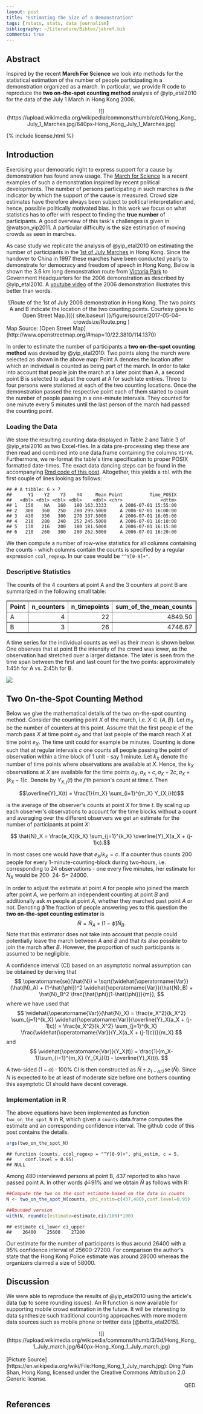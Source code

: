 ```yaml
---
layout: post
title: "Estimating the Size of a Demonstration"
tags: [rstats, stats, data journalism]
bibliography: ~/Literature/Bibtex/jabref.bib
comments: true
---
```





## Abstract

Inspired by the recent **March For Science** we look into methods for
the statistical estimation of the number of people participating in a
demonstration organized as a march.  In particular, we provide R code
to reproduce the **two on-the-spot counting method** analysis of
@yip_etal2010 for the data of the July 1 March in Hong Kong 2006.

<center>
![](https://upload.wikimedia.org/wikipedia/commons/thumb/c/c0/Hong_Kong_July_1_Marches.jpg/640px-Hong_Kong_July_1_Marches.jpg)
</center>

{% include license.html %}

## Introduction

Exercising your democratic right to express support for a cause by
demonstration has found anew usage.  The
[March for Science](https://en.wikipedia.org/wiki/March_for_Science)
is a recent examples of such a demonstration inspired by recent
political developments. The number of persons participating in such
marches is *the* indicator by which the support of the cause is
measured. Crowd size estimates have therefore always been subject to
political interpretation and, hence, possible politically motivated
bias. In this work we focus on what statistics has to offer with
respect to finding the **true number** of participants. A good
overview of this task's challenges is given in @watson_yip2011. A
particular difficulty is the size estimation of moving crowds as seen
in marches.

As case study we replicate the analysis of @yip_etal2010 on estimating
the number of participants in the
[1st of July Marches](https://en.wikipedia.org/wiki/Hong_Kong_1_July_marches#2006)
in Hong Kong. Since the handover to China in 1997 these marches have
been conducted yearly to demonstrate for democracy and freedom of
speech in Hong Kong. Below is shown the 3.6 km long demonstration
route from
[Victoria Park](https://de.wikipedia.org/wiki/Victoria_Park_(Hongkong))
to Government Headquarters for the 2006 demonstration as described by
@yip_etal2010. A
[youtube video](https://www.youtube.com/watch?v=8WQ2TAEquxM) of the
2006 demonstration illustrates this better than words.

<center>
![Route of the 1st of July 2006 demonstration in Hong Kong. The two points A and B indicate the location of the two counting points. Courtesy goes to Open Street Map.]({{ site.baseurl }}/figure/source/2017-05-04-crowdsize/Route.png )
</center>
Map Source: [Open Street Map](http://www.openstreetmap.org/#map=10/22.3810/114.1370)
<p>

In order to estimate the number of participants a **two on-the-spot
counting method** was devised by @yip_etal2010: Two points along the
march were selected as shown in the above map: Point A denotes the
location after which an individual is counted as being part of the
march. In order to take into account that people join the march at a
later point than A, a second point B is selected to adjust the count
at A for such late entries. Three to four persons were stationed at
each of the two counting locations. Once the demonstration passed the
respective point each of them started to count the number of people
passing in a one-minute intervals. They counted for one minute every 5
minutes until the last person of the march had passed the counting
point.

### Loading the Data

We store the resulting counting data displayed in Table 2 and Table 3
of @yip_etal2010 as two Excel-files. In a data pre-processing step
these are then read and combined into one data.frame containing the
columns `Y1`-`Y4`. Furthermore, we re-format the table's time
specification to proper POSIX formatted date-times. The exact data
dancing steps can be found in the accompanying
[Rmd code of this post](https://github.com/hoehleatsu/hoehleatsu.github.io/blob/master/_source/2017-05-04-crowdsize.Rmd). Altogether,
this yields a `tbl` with the first couple of lines looking as follows:


```
## # A tibble: 6 × 7
##      Y1    Y2    Y3    Y4     Mean Point          Time_POSIX
##   <dbl> <dbl> <dbl> <dbl>    <dbl> <chr>              <dttm>
## 1   150    NA   160   180 163.3333     A 2006-07-01 15:55:00
## 2   308   360   250   280 299.5000     A 2006-07-01 16:00:00
## 3   430   350   300   270 337.5000     A 2006-07-01 16:05:00
## 4   210   280   240   252 245.5000     A 2006-07-01 16:10:00
## 5   130   216   200   180 181.5000     A 2006-07-01 16:15:00
## 6   210   260   300   280 262.5000     A 2006-07-01 16:20:00
```

We then compute a number of row-wise statistics for all columns
containing the counts - which columns contain the counts is specified
by a regular expression `ccol_regexp`. In our case would be
`"^Y[0-9]+"`.



### Descriptive Statistics



The counts of the 4
counters at point A and the 3 counters at point B are summarized in the following small
table:

<center>
<!-- html table generated in R 3.3.3 by xtable 1.8-2 package -->
<!-- Thu May  4 09:05:26 2017 -->
<table border=1, padding=10, style="width=80%">
<tr> <th> Point </th> <th> n_counters </th> <th> n_timepoints </th> <th> sum_of_the_mean_counts </th>  </tr>
  <tr> <td> A </td> <td align="right">   4 </td> <td align="right">  22 </td> <td align="right"> 4849.50 </td> </tr>
  <tr> <td> B </td> <td align="right">   3 </td> <td align="right">  26 </td> <td align="right"> 4746.67 </td> </tr>
   </table>
</center>
<p>

A time series for the individual counts as well as their mean is shown
below. One observes that at point B the intensity of the crowd was
lower, as the observation had stretched over a larger distance. The
later is seen from the time span between the first and last count for
the two points: approximately 1:45h for A vs. 2:45h for B.

<img src="{{ site.baseurl }}/figure/source/2017-05-04-crowdsize/TIMESERIES-1.png" style="display: block; margin: auto;" />

##  Two On-the-Spot Counting Method

Below we give the mathematical details of the two on-the-spot counting
method. Consider the counting point $X$ of the march, i.e. $X\in
\{A,B\}$. Let $m_X$ be the number of counters at this point. Assume
that the first people of the march pass $X$ at time point $a_X$ and
that last people of the march reach $X$ at time point $e_X$. The time
unit could for example be minutes. Counting is done such that at
regular intervals $c$ one counts all people passing the point of
observation within a time block of 1 unit - say 1 minute. Let $k_X$
denote the number of time points where observations are
available at $X$. Hence, the $k_X$ observations at $X$ are available for the
time points $a_X,a_X+c,a_X+2c,a_X+(k_X-1)c$. Denote by $Y_{X,j}(t)$
the $j$'th person's count at time $t$. Then

$$\overline{Y}_X(t) = \frac{1}{m_X} \sum_{i=1}^{m_X} Y_{X,i}(t)$$

is the average of the observer's counts at point $X$ for time $t$. By
scaling up each observer's observations to account for the time blocks
without a count and averaging over the different observers we get an
estimate for the number of participants at point $X$:

$$ \hat{N}_X = \frac{e_X}{k_X} \sum_{j=1}^{k_X} \overline{Y}_X(a_X +
(j-1)c).$$

In most cases one would have that
$e_X/k_X=c$. If a counter thus counts 200 people for every
1-minute-counting-block during two-hours, i.e. corresponding to 24
observations - one every five minutes, her estimate for $N_X$
would be 200$\cdot$ 24$\cdot$ 5= 24000.

In order to adjust the estimate at point $A$ for people
who joined the march after point $A$, we perform an independent
counting at point $B$ and additionally ask $m$ people at point $A$,
whether they marched past point $A$ or not. Denoting $\hat{\phi}$ the
fraction of people answering yes to this question the
**two on-the-spot counting estimator** is
$$
\hat{N} = \hat{N}_A + (1-\hat{\phi}) \hat{N}_B.
$$
Note that this estimator does not take into account that people could
potentially leave the march between $A$ and $B$ and that its
also possible to join the march after $B$. However, the proportion of
such participants is assumed to be negligible.

A confidence interval (CI) based on an asymptotic normal assumption can be
obtained by deriving that
$$
\operatorname{se}(\hat{N}) =
\sqrt{\widehat{\operatorname{Var}}(\hat{N}_A) + (1-\hat{\phi})^2
\widehat{\operatorname{Var}}(\hat{N}_B) + \hat{N}_B^2
\frac{\hat{\phi}(1-\hat{\phi})}{m}},
$$
where we have used that
$$
\widehat{\operatorname{Var}}(\hat{N}_X) =
\frac{e_X^2}{k_X^2} \sum_{j=1}^{k_X}
\widehat{\operatorname{Var}}(\overline{Y}_X(a_X + (j-1)c)) =
\frac{e_X^2}{k_X^2} \sum_{j=1}^{k_X}
\frac{\widehat{\operatorname{Var}}(Y_X(a_X + (j-1)c))}{m_X}
$$
and
$$
\widehat{\operatorname{Var}}(Y_X(t)) =
\frac{1}{m_X-1}\sum_{i=1}^{m_X} (Y_{X,i}(t) - \overline{Y}_X(t)).
$$

A two-sided $(1-\alpha)\cdot 100\%$ CI is then constructed as
$\hat{N} \pm z_{1-\alpha/2} \operatorname{se}(\hat{N})$. Since $N$ is
expected to be at least of moderate size before one bothers counting
this asymptotic CI should have decent coverage.

### Implementation in R

The above equations have been implemented as function `two_on_the_spot_N`
in R, which given a `counts` data.frame computes the estimate and an
corresponding confidence interval. The github code of this post
contains the details.



```r
args(two_on_the_spot_N)
```

```
## function (counts, ccol_regexp = "^Y[0-9]+", phi_estim, c = 5, 
##     conf.level = 0.95) 
## NULL
```

Among 480 interviewed persons at point B, 437 reported to also have
passed point A. In other words $\hat{\phi}$=91% and we obtain $\hat{N}$ as follows with R:


```r
##Compute the two on the spot estimate based on the data in counts
N <- two_on_the_spot_N(counts, phi_estim=c(437,480),conf.level=0.95)

##Rounded version
with(N, round(c(estimate=estimate,ci)/100)*100)
```

```
## estimate ci_lower ci_upper 
##    26400    25600    27200
```

Our estimate for the number of participants is thus around
26400 with a 95% confidence interval of
25600-27200.  For comparison the
author's state that the Hong Kong Police estimate was around 28000
whereas the organizers claimed a size of 58000.

## Discussion

We were able to reproduce the results of @yip_etal2010 using the
article's data (up to some rounding issues). An R function is now
available for supporting mobile crowd estimation in the future. It
will be interesting to data synthesize such traditional counting
approaches with more modern data sources such as mobile phone or
twitter data [@botta_etal2015].

<center>
![](https://upload.wikimedia.org/wikipedia/commons/thumb/3/3d/Hong_Kong_1_July_march.jpg/640px-Hong_Kong_1_July_march.jpg)
</center>
<br>
[Picture Source](https://en.wikipedia.org/wiki/File:Hong_Kong_1_July_march.jpg):
Ding Yuin Shan, Hong Kong, licensed under the Creative Commons Attribution 2.0 Generic
license.

<div align="right">
QED.
</div>



## References

